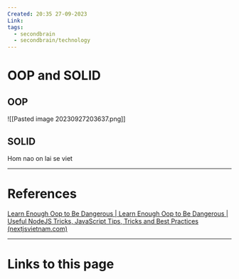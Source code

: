 ```yaml
---
Created: 20:35 27-09-2023
Link: 
tags:
  - secondbrain
  - secondbrain/technology
---
```


# OOP and SOLID

## OOP


![[Pasted image 20230927203637.png]]

## SOLID

Hom nao on lai se viet


--- 
# References

[Learn Enough Oop to Be Dangerous | Learn Enough Oop to Be Dangerous | Useful NodeJS Tricks, JavaScript Tips, Tricks and Best Practices (nextjsvietnam.com)](https://nextjsvietnam.com/post/learn-enough-oop-to-be-dangerous/)

--- 
# Links to this page

